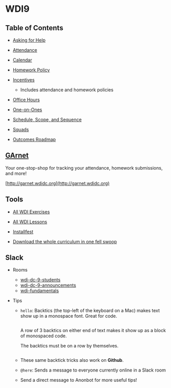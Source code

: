 # WDI9
## Table of Contents
- [Asking for Help](asking-for-help.md)

- [Attendance](attendance.md)

- [Calendar](http://ga-dc.github.io/wdi9/calendar.html)

- [Homework Policy](homework-policy.md)

- [Incentives](incentives.md)
  - Includes attendance and homework policies

- [Office Hours](office-hours.md)

- [One-on-Ones](one-on-ones.md)

- [Schedule, Scope, and Sequence](scope-and-sequence.md)

- [Squads](squads.md)

- [Outcomes Roadmap](https://docs.google.com/document/d/1SfSrfDMNEi8eQQJqrfQpjjlzlFBRS4XGnbcB97qaDFE/edit)

## [GArnet](http://garnet.wdidc.org)
Your one-stop-shop for tracking your attendance, homework submissions, and more!

[http://garnet.wdidc.org](http://garnet.wdidc.org)

## Tools
- [All WDI Exercises](http://repotagger.github.io?name=ga-wdi-exercises)

- [All WDI Lessons](http://repotagger.github.io?name=ga-wdi-lessons)

- [Installfest](https://github.com/ga-dc/installfest)

- [Download the whole curriculum in one fell swoop](https://github.com/ga-dc/curriculum-collector)

## Slack
- Rooms
  - [wdi-dc-9-students](https://ga-students.slack.com/messages/wdi-dc-9-students/)
  - [wdi-dc-9-announcements](https://ga-students.slack.com/messages/wdi-dc-9-announce/)
  - [wdi-fundamentals](https://ga-students.slack.com/messages/wdi-fundamentals/)

- Tips
  - `hello`: Backtics (the top-left of the keyboard on a Mac) makes text show up in a monospace font. Great for code.

    ```

    ```

    A row of 3 backtics on either end of text makes it show up as a block of monospaced code.

    The backtics must be on a row by themselves.

    ```

    ```

  - These same backtick tricks also work on **Github**.
  - `@here`: Sends a message to everyone currently online in a Slack room
  - Send a direct message to Anonbot for more useful tips!

